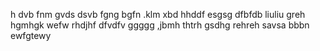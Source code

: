 h
dvb
fnm
gvds
dsvb
fgng
bgfn
.klm
xbd
hhddf
esgsg
dfbfdb
liuliu
greh
hgmhgk
wefw
rhdjhf
dfvdfv
ggggg
,jbmh
thtrh
gsdhg
rehreh
savsa
bbbn
ewfgtewy
